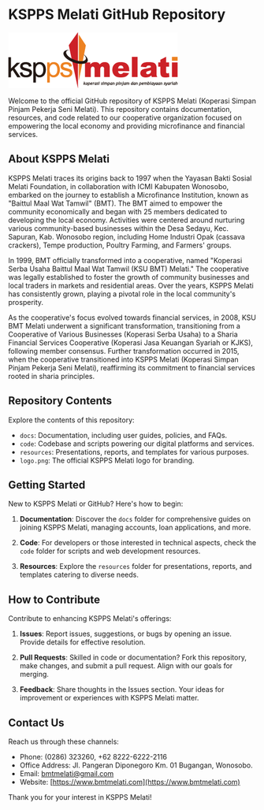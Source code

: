 # KSPPS Melati GitHub Repository

![KSPPS Melati Logo](logo.png)

Welcome to the official GitHub repository of KSPPS Melati (Koperasi Simpan Pinjam Pekerja Seni Melati). This repository contains documentation, resources, and code related to our cooperative organization focused on empowering the local economy and providing microfinance and financial services.

## About KSPPS Melati

KSPPS Melati traces its origins back to 1997 when the Yayasan Bakti Sosial Melati Foundation, in collaboration with ICMI Kabupaten Wonosobo, embarked on the journey to establish a Microfinance Institution, known as "Baittul Maal Wat Tamwil" (BMT). The BMT aimed to empower the community economically and began with 25 members dedicated to developing the local economy. Activities were centered around nurturing various community-based businesses within the Desa Sedayu, Kec. Sapuran, Kab. Wonosobo region, including Home Industri Opak (cassava crackers), Tempe production, Poultry Farming, and Farmers' groups.

In 1999, BMT officially transformed into a cooperative, named "Koperasi Serba Usaha Baittul Maal Wat Tamwil (KSU BMT) Melati." The cooperative was legally established to foster the growth of community businesses and local traders in markets and residential areas. Over the years, KSPPS Melati has consistently grown, playing a pivotal role in the local community's prosperity.

As the cooperative's focus evolved towards financial services, in 2008, KSU BMT Melati underwent a significant transformation, transitioning from a Cooperative of Various Businesses (Koperasi Serba Usaha) to a Sharia Financial Services Cooperative (Koperasi Jasa Keuangan Syariah or KJKS), following member consensus. Further transformation occurred in 2015, when the cooperative transitioned into KSPPS Melati (Koperasi Simpan Pinjam Pekerja Seni Melati), reaffirming its commitment to financial services rooted in sharia principles.

## Repository Contents

Explore the contents of this repository:

- `docs`: Documentation, including user guides, policies, and FAQs.
- `code`: Codebase and scripts powering our digital platforms and services.
- `resources`: Presentations, reports, and templates for various purposes.
- `logo.png`: The official KSPPS Melati logo for branding.

## Getting Started

New to KSPPS Melati or GitHub? Here's how to begin:

1. **Documentation**: Discover the `docs` folder for comprehensive guides on joining KSPPS Melati, managing accounts, loan applications, and more.

2. **Code**: For developers or those interested in technical aspects, check the `code` folder for scripts and web development resources.

3. **Resources**: Explore the `resources` folder for presentations, reports, and templates catering to diverse needs.

## How to Contribute

Contribute to enhancing KSPPS Melati's offerings:

1. **Issues**: Report issues, suggestions, or bugs by opening an issue. Provide details for effective resolution.

2. **Pull Requests**: Skilled in code or documentation? Fork this repository, make changes, and submit a pull request. Align with our goals for merging.

3. **Feedback**: Share thoughts in the Issues section. Your ideas for improvement or experiences with KSPPS Melati matter.

## Contact Us

Reach us through these channels:

- Phone: (0286) 323260, +62 8222-6222-2116
- Office Address: Jl. Pangeran Diponegoro Km. 01 Bugangan, Wonosobo.
- Email: bmtmelati@gmail.com
- Website: [https://www.bmtmelati.com](https://www.bmtmelati.com)

Thank you for your interest in KSPPS Melati!

<!---
ksppsmelati/ksppsmelati is a ✨ special ✨ repository because its `README.md` (this file) appears on your GitHub profile.
You can click the Preview link to take a look at your changes.
--->

